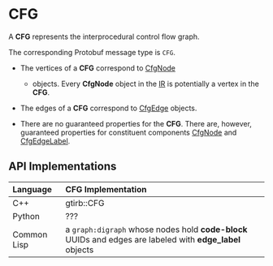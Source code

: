 CFG
====================

A **CFG** represents the interprocedural control flow graph.

The corresponding Protobuf message type is `CFG`.

- The vertices of a **CFG** correspond to [CfgNode](CfgNode.md)
  - objects.  Every **CfgNode** object in the [IR](IR.md) is
    potentially a vertex in the **CFG**.

- The edges of a **CFG** correspond to [CfgEdge](CfgEdge.md) objects.

- There are no guaranteed properties for the **CFG**. There are,
  however, guaranteed properties for constituent components
  [CfgNode](CfgNode.md) and [CfgEdgeLabel](CfgEdgeLabel.md).


API Implementations
--------------------


| Language    | CFG Implementation |
|:------------|:---------------|
| C++         | gtirb::CFG |
| Python      | ??? |
| Common Lisp | a `graph:digraph` whose nodes hold **code-block** UUIDs and edges are labeled with **edge_label** objects    |
